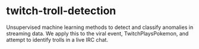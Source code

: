 twitch-troll-detection
======================

Unsupervised machine learning methods to detect and classify anomalies in streaming data. We apply this to the viral event, TwitchPlaysPokemon, and attempt to identify trolls in a live IRC chat.
